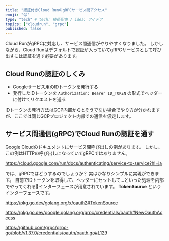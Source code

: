 ```yaml
---
title: "認証付きCloud RunのgRPCサービス間アクセス"
emoji: "😊"
type: "tech" # tech: 技術記事 / idea: アイデア
topics: ["cloudrun", "grpc"]
published: false
---
```


Cloud RunがgRPCに対応し、サービス間通信がやりやすくなりました。
しかしながら、Cloud Runはデフォルトで認証が入っていてgRPCサービスとして呼び出すには認証を通す必要があります。

## Cloud Runの認証のしくみ

- Googleサービス用のIDトークンを発行する
- 発行したIDトークンを `Authorization: Bearer ID_TOKEN` の形式でヘッダーに付けてリクエストを送る

IDトークンの発行方法はGCP内部からと[そうでない場合](https://cloud.google.com/run/docs/authenticating/service-to-service?hl=ja#calling-from-outside-gcp)でやり方が分かれますが、ここでは同じGCPプロジェクト内部での通信を仮定します。


## サービス間通信(gRPC)でCloud Runの認証を通す

Google Cloudのドキュメントにサービス間呼び出しの例があります。
しかし、この例はHTTPの呼び出しになっていてgRPCではありません。

https://cloud.google.com/run/docs/authenticating/service-to-service?hl=ja

では、gRPCではどうするのでしょうか？
実はかなりシンプルに実現ができます。
自前でIDトークンを取得して、ヘッダーにセットして…といった処理を内部でやってくれるインターフェースが用意されています。
**TokenSource** というインターフェースです。

https://pkg.go.dev/golang.org/x/oauth2#TokenSource

https://pkg.go.dev/google.golang.org/grpc/credentials/oauth#NewOauthAccess

https://github.com/grpc/grpc-go/blob/v1.37.0/credentials/oauth/oauth.go#L129

```go

```